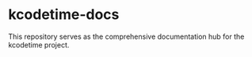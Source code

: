 # kcodetime-docs
This repository serves as the comprehensive documentation hub for the kcodetime project.
